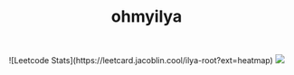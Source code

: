 <h1 align="center">&emsp;ohmyilya&emsp;</h1>
<br>
<p align="center">
![Leetcode Stats](https://leetcard.jacoblin.cool/ilya-root?ext=heatmap)
    <img id="preview" src="https://komarev.com/ghpvc/?username=drknzz&color=green">
</p>
